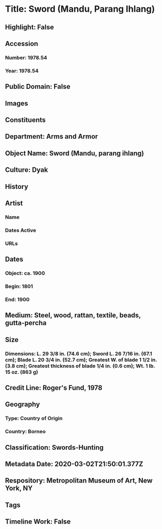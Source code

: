 # Title: Sword (Mandu, Parang Ihlang)
## Highlight: False
## Accession
### Number: 1978.54
### Year: 1978.54
## Public Domain: False
## Images
## Constituents
## Department: Arms and Armor
## Object Name: Sword (Mandu, parang ihlang)
## Culture: Dyak
## History
## Artist
### Name
### Dates Active
### URLs
## Dates
### Object: ca. 1900
### Begin: 1801
### End: 1900
## Medium: Steel, wood, rattan, textile, beads, gutta-percha
## Size
### Dimensions: L. 29 3/8 in. (74.6 cm); Sword L. 26 7/16 in. (67.1 cm); Blade L. 20 3/4 in. (52.7 cm); Greatest W. of blade 1 1/2 in. (3.8 cm); Greatest thickness of blade 1/4 in. (0.6 cm); Wt. 1 lb. 15 oz. (863 g)
## Credit Line: Roger's Fund, 1978
## Geography
### Type: Country of Origin
### Country: Borneo
## Classification: Swords-Hunting
## Metadata Date: 2020-03-02T21:50:01.377Z
## Respository: Metropolitan Museum of Art, New York, NY
## Tags
## Timeline Work: False